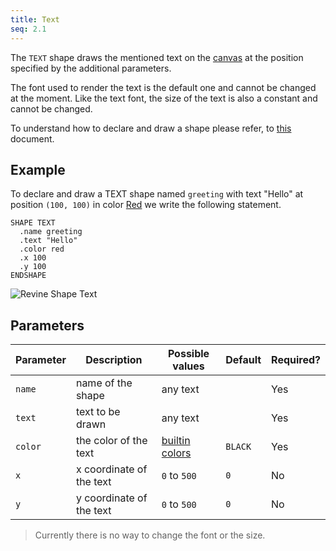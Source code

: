 ```yaml
---
title: Text
seq: 2.1
---
```


The `TEXT` shape draws the mentioned text on the [canvas](/docs/canvas) at the position specified by the additional parameters.

The font used to render the text is the default one and cannot be changed at the moment. Like the text font, the size of the text is also a constant and cannot be changed.  

To understand how to declare and draw a shape please refer, to [this](/docs/shapes) document.

## Example

To declare and draw a TEXT shape named `greeting` with text "Hello" at position `(100, 100)` in color [Red](/docs/colors) we write the following statement.

```
SHAPE TEXT
  .name greeting
  .text "Hello"
  .color red
  .x 100
  .y 100
ENDSHAPE
```

![Revine Shape Text](https://user-images.githubusercontent.com/4745789/136927615-725abceb-af4c-4eb6-8431-1ec7ce37a771.gif)

## Parameters

| Parameter | Description | Possible values | Default | Required? |
|------------|------------|-----------------|-----------|---------|
| `name`  |  name of the shape | any text |  |  Yes  |
| `text`  |  text to be drawn | any text |  |  Yes  |
| `color`  |  the color of the text | [builtin colors](/docs/colors) | `BLACK`  |  Yes  |
| `x`  |  x coordinate of the text | `0` to `500` | `0` |  No  |
| `y`  |  y coordinate of the text | `0` to `500` | `0`  |  No  |

> Currently there is no way to change the font or the size.

